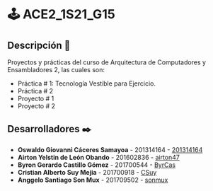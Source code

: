 # 🕹 ACE2_1S21_G15

## Descripción :scroll:
Proyectos y prácticas del curso de Arquitectura de Computadores y Ensambladores 2, las cuales son:
* Práctica # 1: Tecnología Vestible para Ejercicio.
* Práctica # 2
* Proyecto # 1
* Proyecto # 2

## Desarrolladores ✒️

* **Oswaldo Giovanni Cáceres Samayoa** - 201314164 - [201314164](https://github.com/201314164)
* **Airton Yelstin de León Obando** - 201602836 - [airton47](https://github.com/airton47)
* **Byron Gerardo Castillo Gómez** - 201700544 - [ByrCas](https://github.com/ByrCas)
* **Cristian Alberto Suy Mejia** - 201700918 - [CSuy](https://github.com/CSuy)
* **Anggelo Santiago Son Mux** - 201709502 - [sonmux](https://github.com/sonmux)

